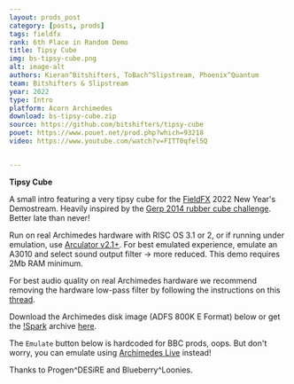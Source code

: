 ```yaml
---
layout: prods_post
category: [posts, prods]
tags: fieldfx
rank: 6th Place in Random Demo
title: Tipsy Cube
img: bs-tipsy-cube.png
alt: image-alt
authors: Kieran^Bitshifters, ToBach^Slipstream, Phoenix^Quantum
team: Bitshifters & Slipstream
year: 2022
type: Intro
platform: Acorn Archimedes
download: bs-tipsy-cube.zip
source: https://github.com/bitshifters/tipsy-cube
pouet: https://www.pouet.net/prod.php?which=93218
video: https://www.youtube.com/watch?v=FITT0qfel5Q


---
```


**Tipsy Cube**

A small intro featuring a very tipsy cube for the [FieldFX](https://field-fx.party/) 2022 New Year's Demostream. Heavily inspired by the [Gerp 2014 rubber cube challenge](http://ada.untergrund.net/?p=boardthread&id=919&page=0). Better late than never!

Run on real Archimedes hardware with RISC OS 3.1 or 2, or if running under emulation, use [Arculator v2.1+](http://b-em.bbcmicro.com/arculator/). For best emulated experience, emulate an A3010 and select sound output filter -> more reduced. This demo requires 2Mb RAM minimum.

For best audio quality on real Archimedes hardware we recommend removing the hardware low-pass filter by following the instructions on this [thread](https://stardot.org.uk/forums/viewtopic.php?f=16&t=13630).

Download the Archimedes disk image (ADFS 800K E Format) below or get the [!Spark](https://www.4corn.co.uk/articles/sparkplug/) archive [here](../../content/bs-tipsy-cube,ddc).

The `Emulate` button below is hardcoded for BBC prods, oops. But don't worry, you can emulate using [Archimedes Live](https://archi.medes.live/#disc=https://bitshifters.github.io/content/bs-tipsy-cube.zip&autoboot=desktop%20filer_run%20adfs::0.$.!Tipsy&preset=a3020) instead!

Thanks to Progen^DESiRE and Blueberry^Loonies.